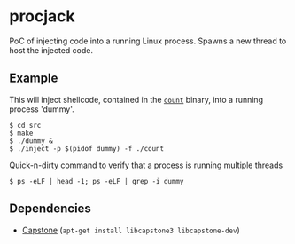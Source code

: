 # procjack

PoC of injecting code into a running Linux process.
Spawns a new thread to host the injected code.

## Example

This will inject shellcode, contained in the [`count`](src/count.asm) binary, into a running process 'dummy'.
```
$ cd src
$ make
$ ./dummy &
$ ./inject -p $(pidof dummy) -f ./count
```

Quick-n-dirty command to verify that a process is running multiple threads
```
$ ps -eLF | head -1; ps -eLF | grep -i dummy
```

## Dependencies

* [Capstone](http://www.capstone-engine.org/documentation.html) (`apt-get install libcapstone3 libcapstone-dev`)
